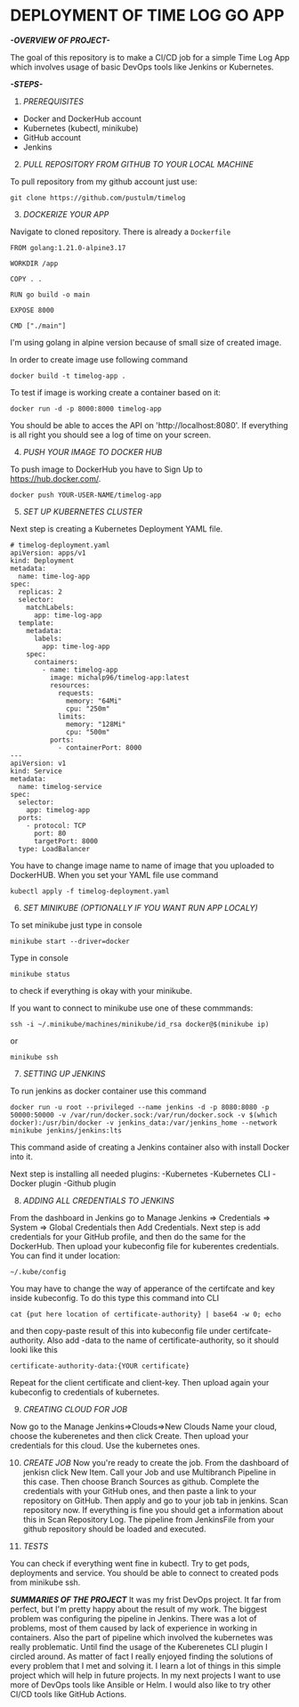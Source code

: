 # DEPLOYMENT OF TIME LOG GO APP

***-OVERVIEW OF PROJECT-***

The goal of this repository is to make a CI/CD job for a simple Time Log App which involves usage of basic DevOps tools like Jenkins or Kubernetes.

***-STEPS-***

1. *PREREQUISITES*

- Docker and DockerHub account
- Kubernetes (kubectl, minikube)
- GitHub account
- Jenkins 

2. *PULL REPOSITORY FROM GITHUB TO YOUR LOCAL MACHINE*

To pull repository from my github account just use:

```
git clone https://github.com/pustulm/timelog
```

3. *DOCKERIZE YOUR APP*

Navigate to cloned repository. There is already a `Dockerfile`

```
FROM golang:1.21.0-alpine3.17

WORKDIR /app

COPY . .

RUN go build -o main

EXPOSE 8000

CMD ["./main"]
```

I'm using golang in alpine version because of small size of created image.

In order to create image use following command 

```
docker build -t timelog-app .

```

To test if image is working create a container based on it:

```
docker run -d -p 8000:8000 timelog-app
```

You should be able to acces the API on 'http://localhost:8080'. If everything is all right you should see a log of time on your screen.

4. *PUSH YOUR IMAGE TO DOCKER HUB*

To push image to DockerHub you have to Sign Up to https://hub.docker.com/.

```
docker push YOUR-USER-NAME/timelog-app
```

5. *SET UP KUBERNETES CLUSTER*

Next step is creating a Kubernetes Deployment YAML file.

```
# timelog-deployment.yaml
apiVersion: apps/v1
kind: Deployment
metadata:
  name: time-log-app
spec:
  replicas: 2
  selector:
    matchLabels:
      app: time-log-app
  template:
    metadata:
      labels:
        app: time-log-app
    spec:
      containers:
        - name: timelog-app
          image: michalp96/timelog-app:latest
          resources:
            requests:
              memory: "64Mi"
              cpu: "250m"
            limits:
              memory: "128Mi"
              cpu: "500m"
          ports:
            - containerPort: 8000
---
apiVersion: v1
kind: Service
metadata:
  name: timelog-service
spec:
  selector:
    app: timelog-app
  ports:
    - protocol: TCP
      port: 80
      targetPort: 8000
  type: LoadBalancer

```

You have to change image name to name of image that you uploaded to DockerHUB. When you set your YAML file use command 

```
kubectl apply -f timelog-deployment.yaml
```

6. *SET MINIKUBE (OPTIONALLY IF YOU WANT RUN APP LOCALY)*

To set minikube just type in console

```
minikube start --driver=docker
```

Type in console

```
minikube status
```

to check if everything is okay with your minikube.

If you want to connect to minikube use one of these commmands:

```
ssh -i ~/.minikube/machines/minikube/id_rsa docker@$(minikube ip)
```

or

```
minikube ssh
```

7. *SETTING UP JENKINS*

To run jenkins as docker container use this command

```
docker run -u root --privileged --name jenkins -d -p 8080:8080 -p 50000:50000 -v /var/run/docker.sock:/var/run/docker.sock -v $(which docker):/usr/bin/docker -v jenkins_data:/var/jenkins_home --network minikube jenkins/jenkins:lts
```
This command aside of creating a Jenkins container also with install Docker into it. 

Next step is installing all needed plugins:
-Kubernetes
-Kubernetes CLI
-Docker plugin
-Github plugin

8. *ADDING ALL CREDENTIALS TO JENKINS*

From the dashboard in Jenkins go to Manage Jenkins => Credentials => System => Global Credentials then Add Credentials. Next step is add credentials for your GitHub profile, and then do the same for the DockerHub. Then upload your kubeconfig file for kuberentes credentials. You can find it under location:
```
~/.kube/config
```
You may have to change the way of apperance of the certifcate and key inside kubeconfig. To do this type this command into CLI 
```
cat {put here location of certificate-authority} | base64 -w 0; echo
```
and then copy-paste result of this into kubeconfig file under certifcate-authority. Also add -data to the name of certificate-authority, so it should looki like this
```
certificate-authority-data:{YOUR certificate}
``` 
Repeat for the client certificate and client-key. Then upload again your kubeconfig to credentials of kubernetes.

9. *CREATING CLOUD FOR JOB*

Now go to the Manage Jenkins=>Clouds=>New Clouds
Name your cloud, choose the kuberenetes and then click Create.
Then upload your credentials for this cloud. Use the kubernetes ones.

10. *CREATE JOB*
Now you're ready to create the job. From the dashboard of jenkisn click New Item. Call your Job and use Multibranch Pipeline in this case. Then choose Branch Sources as github. Complete the credentials with your GitHub ones, and then paste a link to your repository on GitHub. Then apply and go to your job tab in jenkins. Scan repository now. If everything is fine you should get a information about this in Scan Repository Log. The pipeline from JenkinsFile from your github repository should be loaded and executed.

11. *TESTS*

You can check if everything went fine in kubectl. Try to get pods, deployments and service. You should be able to connect to created pods from minikube ssh.

***SUMMARIES OF THE PROJECT***
It was my frist DevOps project. It far from perfect, but I'm pretty happy about the result of my work. The biggest problem was configuring the pipeline in Jenkins. There was a lot of problems, most of them caused by lack of experience in working in containers. Also the part of pipeline which involved the kubernetes was really problematic. Until find the usage of the Kuberenetes CLI plugin I circled around. As matter of fact I really enjoyed finding the solutions of every problem that I met and solving it. I learn a lot of things in this simple project which will help in future projects.
In my next projects I want to use more of DevOps tools like Ansible or Helm. I would also like to try other CI/CD tools like GitHub Actions.

